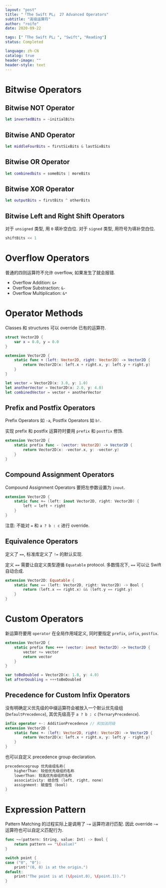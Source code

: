 ```yaml
---
layout: "post"
title: "「The Swift PL」 27 Advanced Operators"
subtitle: "高级运算符"
author: "roife"
date: 2020-09-22

tags: ["「The Swift PL」", "Swift", "Reading"]
status: Completed

language: zh-CN
catalog: true
header-image: ""
header-style: text
---
```


# Bitwise Operators

## Bitwise NOT Operator

```swift
let invertedBits = ~initialBits
```

## Bitwise AND Operator

```swift
let middleFourBits = firstSixBits & lastSixBits
```

## Bitwise OR Operator
```swift
let combinedbits = someBits | moreBits
```

## Bitwise XOR Operator

```swift
let outputBits = firstBits ^ otherBits 
```

## Bitwise Left and Right Shift Operators

对于 `unsigned` 类型, 用 `0` 填补空白位.
对于 `signed` 类型, 用符号为填补空白位.

```swift
shiftBits << 1
```

# Overflow Operators

普通的四则运算符不允许 overflow, 如果发生了就会报错.

- Overflow Addition: `&+`
- Overflow Substraction: `&-`
- Overflow Multiplication: `&*`

# Operator Methods

Classes 和 structures 可以 override 已有的运算符.

```swift
struct Vector2D {
    var x = 0.0, y = 0.0
}

extension Vector2D {
    static func + (left: Vector2D, right: Vector2D) -> Vector2D {
        return Vector2D(x: left.x + right.x, y: left.y + right.y)
    }
}

let vector = Vector2D(x: 3.0, y: 1.0)
let anotherVector = Vector2D(x: 2.0, y: 4.0)
let combinedVector = vector + anotherVector
```

## Prefix and Postfix Operators

Prefix Operators 如 `-a`, Postfix Operators 如 `b!`.

实现 prefix 和 postfix 运算符时要用 `prefix` 和 `postfix` 修饰.

```swift
extension Vector2D {
    static prefix func - (vector: Vector2D) -> Vector2D {
        return Vector2D(x: -vector.x, y: -vector.y)
    }
}
```

## Compound Assignment Operators

Compound Assignment Operators 要把左参数设置为 `inout`.

```swift
extension Vector2D {
    static func += (left: inout Vector2D, right: Vector2D) {
        left = left + right
    }
}
```

注意: 不能对 `=` 和 `a ? b : c` 进行 override.

## Equivalence Operators

定义了 `==`, 标准库定义了 `!=` 的默认实现.

定义 `==` 需要让自定义类型遵循 `Equatable` protocol. 多数情况下, `==` 可以让 Swift 自动合成.

```swift
extension Vector2D: Equatable {
    static func == (left: Vector2D, right: Vector2D) -> Bool {
        return (left.x == right.x) && (left.y == right.y)
    }
}
```

# Custom Operators

新运算符要用 `operator` 在全局作用域定义, 同时要指定 `prefix`, `infix`, `postfix`.

```swift
extension Vector2D {
    static prefix func +++ (vector: inout Vector2D) -> Vector2D {
        vector += vector
        return vector
    }
}

var toBeDoubled = Vector2D(x: 1.0, y: 4.0)
let afterDoubling = +++toBeDoubled
```

## Precedence for Custom Infix Operators

没有明确定义优先级的中缀运算符会被放入一个默认优先级组 (`DefaultPrecedence`), 其优先级高于 `a ? b : c` (`TernaryPrecedence`).

```swift
infix operator +-: AdditionPrecedence // 和加法同级
extension Vector2D {
    static func +- (left: Vector2D, right: Vector2D) -> Vector2D {
        return Vector2D(x: left.x + right.x, y: left.y - right.y)
    }
}
```

也可以自定义 precedence group declaration.

```swift
precedencegroup 优先级组名称{
    higherThan: 较低优先级组的名称
    lowerThan: 较高优先级组的名称
    associativity: 结合性 (left, right, none)
    assignment: 赋值性 (bool)
}
```

# Expression Pattern

Pattern Matching 的过程实际上是调用了 `~=` 运算符进行匹配. 因此 override `~=` 运算符也可以自定义匹配行为.

```swift
func ~=(pattern: String, value: Int) -> Bool {
    return pattern == "\(value)"
}

switch point {
case ("0", "0"):
    print("(0, 0) is at the origin.")
default:
    print("The point is at (\(point.0), \(point.1)).")
}
```
